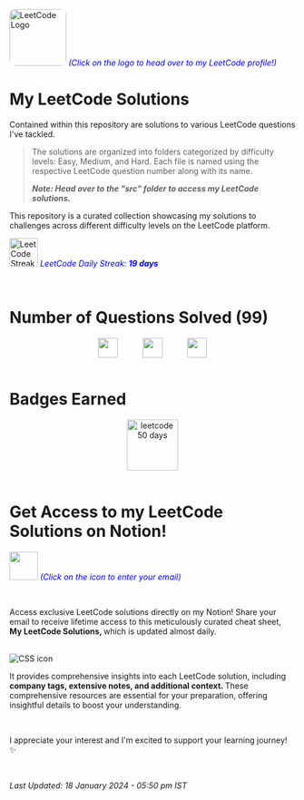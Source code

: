 [<img src="https://upload.wikimedia.org/wikipedia/commons/1/19/LeetCode_logo_black.png" width="100" height="100" alt="LeetCode Logo" style="border-radius: 10px;" target="_main">](https://leetcode.com/harshilsharma2020/) <span style="color:blue"><em>(Click on the logo to head over to my LeetCode profile!)</em></span>

# My LeetCode Solutions

Contained within this repository are solutions to various LeetCode questions I've tackled. 
> The solutions are organized into folders categorized by difficulty levels: Easy, Medium, and Hard. Each file is named using the respective LeetCode question number along with its name.
> <p><em><strong>Note: Head over to the "src" folder to access my LeetCode solutions.</strong></em></p>

This repository is a curated collection showcasing my solutions to challenges across different difficulty levels on the LeetCode platform.

[<img src="https://leetcode.com/static/images/coin.gif" height="50px" alt="LeetCode Streak Coin" target="_main">](#) <span style="color:blue"><em>LeetCode Daily Streak: <strong>19 days</strong></em></span>





<br>

# Number of Questions Solved (99)

<!--


- ![Easy Questions Solved](https://img.shields.io/badge/Easy-47-green)
- ![Medium Questions Solved](https://img.shields.io/badge/Medium-42-orange)
- ![Hard Questions Solved](https://img.shields.io/badge/Hard-10-red)
 -->

<div style="text-align: center;">
  <div style="display: flex; justify-content: center;">
    <img src="https://camo.githubusercontent.com/9f6c327cea3916248ae666da6f8ddca0b20c7570d5780b7d8b8d886f9181bfa8/68747470733a2f2f696d672e736869656c64732e696f2f62616467652f456173792d34372d677265656e" alt="" height="35px" title="" style="margin-right: 20px;">
    &nbsp;&nbsp;&nbsp;&nbsp;&nbsp;&nbsp;
    <img src="https://camo.githubusercontent.com/ec5b17153ac02f08408881e3bc7b674db6d9bf1aa8679fb20630fa274468ed42/68747470733a2f2f696d672e736869656c64732e696f2f62616467652f4d656469756d2d34322d6f72616e6765" alt="" height="35px" title="" style="margin-right: 20px;">
    &nbsp;&nbsp;&nbsp;&nbsp;&nbsp;&nbsp;
    <img src="https://camo.githubusercontent.com/16857d72f8cf1311aa9374524b6f268b50023a939cea10ca56f0a7e721c7b0cc/68747470733a2f2f696d672e736869656c64732e696f2f62616467652f486172642d31302d726564" alt="" height="35px" title="">
  </div>
</div>




<br>

# Badges Earned
<div style="text-align: center;">
  <div style="display: flex; justify-content: center; gap: 20px;">
    <img src="https://assets.leetcode.com/static_assets/marketing/2023-50.gif" alt="leetcode 50 days" height="90px" title="LeetCode 50 Days Badge 2023">
  </div>
</div>

<br>

# Get Access to my LeetCode Solutions on Notion!

[<img src="https://cdn-icons-png.flaticon.com/512/5968/5968528.png" width="50" height="50">](https://forms.gle/Am4LHigcuPJzcCPg8) <span style="color:blue">_(Click on the icon to enter your email)_</span>

<br>

Access exclusive LeetCode solutions directly on my Notion! Share your email to receive lifetime access to this meticulously curated cheat sheet, <strong> My LeetCode Solutions, </strong> which is updated almost daily.

<br>

<img src="https://i.ibb.co/VMwmMMX/2.png" alt="CSS icon" title="image">

<br>

It provides comprehensive insights into each LeetCode solution, including <strong> company tags, extensive notes, and additional context. </strong> These comprehensive resources are essential for your preparation, offering insightful details to boost your understanding.

<br>

I appreciate your interest and I'm excited to support your learning journey! ✨

<br>

<em>Last Updated: 18 January 2024 - 05:50 pm IST</em>


